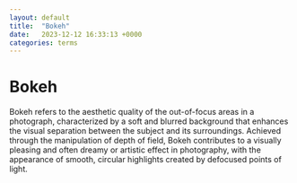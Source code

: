 ```yaml
---
layout: default
title:  "Bokeh"
date:   2023-12-12 16:33:13 +0000
categories: terms
---
```



# Bokeh 

Bokeh refers to the aesthetic quality of the out-of-focus areas in a photograph, characterized by a soft and blurred background that enhances the visual separation between the subject and its surroundings. Achieved through the manipulation of depth of field, Bokeh contributes to a visually pleasing and often dreamy or artistic effect in photography, with the appearance of smooth, circular highlights created by defocused points of light.

